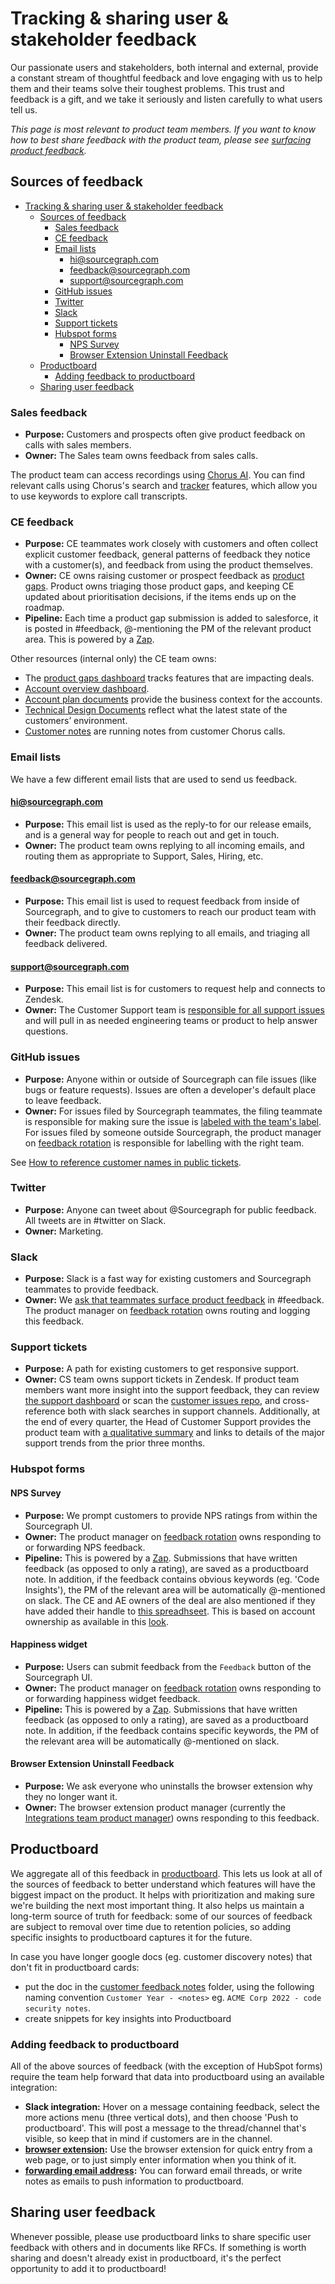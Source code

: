 # Tracking & sharing user & stakeholder feedback

Our passionate users and stakeholders, both internal and external, provide a constant stream of thoughtful feedback and love engaging with us to help them and their teams solve their toughest problems. This trust and feedback is a gift, and we take it seriously and listen carefully to what users tell us.

_This page is most relevant to product team members. If you want to know how to best share feedback with the product team, please see [surfacing product feedback](surfacing_product_feedback.md)._

## Sources of feedback

- [Tracking & sharing user & stakeholder feedback](#tracking--sharing-user--stakeholder-feedback)
  - [Sources of feedback](#sources-of-feedback)
    - [Sales feedback](#salesce-feedback)
    - [CE feedback](#ce-feedback)
    - [Email lists](#email-lists)
      - [hi@sourcegraph.com](#hisourcegraphcom)
      - [feedback@sourcegraph.com](#feedbacksourcegraphcom)
      - [support@sourcegraph.com](#supportsourcegraphcom)
    - [GitHub issues](#github-issues)
    - [Twitter](#twitter)
    - [Slack](#slack)
    - [Support tickets](#support-tickets)
    - [Hubspot forms](#hubspot-forms)
      - [NPS Survey](#nps-survey)
      - [Browser Extension Uninstall Feedback](#browser-extension-uninstall-feedback)
  - [Productboard](#productboard)
    - [Adding feedback to productboard](#adding-feedback-to-productboard)
  - [Sharing user feedback](#sharing-user-feedback)

### Sales feedback

- **Purpose:** Customers and prospects often give product feedback on calls with sales members.
- **Owner:** The Sales team owns feedback from sales calls.

The product team can access recordings using [Chorus AI](https://chorus.ai/). You can find relevant calls using Chorus's search and [tracker](https://docs.chorus.ai/hc/en-us/articles/360036206813-How-to-Create-Trackers) features, which allow you to use keywords to explore call transcripts.

### CE feedback

- **Purpose:** CE teammates work closely with customers and often collect explicit customer feedback, general patterns of feedback they notice with a customer(s), and feedback from using the product themselves.
- **Owner:** CE owns raising customer or prospect feedback as [product gaps](surfacing_product_feedback.md). Product owns triaging those product gaps, and keeping CE updated about prioritisation decisions, if the items ends up on the roadmap.
- **Pipeline:** Each time a product gap submission is added to salesforce, it is posted in #feedback, @-mentioning the PM of the relevant product area. This is powered by a [Zap](https://zapier.com/app/editor/145738791).

Other resources (internal only) the CE team owns:

- The [product gaps dashboard](https://sourcegraph2020.lightning.force.com/lightning/r/Report/00O5b000005HH53EAG/view) tracks features that are impacting deals.
- [Account overview dashboard](https://sourcegraph2020.lightning.force.com/lightning/r/Report/00O5b000005HSnLEAW/view).
- [Account plan documents](https://drive.google.com/drive/folders/1EoKl4lFeR8VvM6LyubMocxN4Z4OHPoNl?usp=sharing) provide the business context for the accounts.
- [Technical Design Documents](https://drive.google.com/drive/folders/1o-4rB24vcYsOiUzSEr_vzJsC7pE03yYC?usp=sharing) reflect what the latest state of the customers’ environment.
- [Customer notes](https://drive.google.com/drive/folders/1gjXWQ1l0Fnt2pVS2ohx3w0cw-gaJ_Ez0?usp=sharing) are running notes from customer Chorus calls.

### Email lists

We have a few different email lists that are used to send us feedback.

#### hi@sourcegraph.com

- **Purpose:** This email list is used as the reply-to for our release emails, and is a general way for people to reach out and get in touch.
- **Owner:** The product team owns replying to all incoming emails, and routing them as appropriate to Support, Sales, Hiring, etc.

#### feedback@sourcegraph.com

- **Purpose:** This email list is used to request feedback from inside of Sourcegraph, and to give to customers to reach our product team with their feedback directly.
- **Owner:** The product team owns replying to all emails, and triaging all feedback delivered.

#### support@sourcegraph.com

- **Purpose:** This email list is for customers to request help and connects to Zendesk.
- **Owner:** The Customer Support team is [responsible for all support issues](../../../ce-support/support/process/support-workflow.md#support-workflow) and will pull in as needed engineering teams or product to help answer questions.

### GitHub issues

- **Purpose:** Anyone within or outside of Sourcegraph can file issues (like bugs or feature requests). Issues are often a developer's default place to leave feedback.
- **Owner:** For issues filed by Sourcegraph teammates, the filing teammate is responsible for making sure the issue is [labeled with the team's label](surfacing_product_feedback.md). For issues filed by someone outside Sourcegraph, the product manager on [feedback rotation](product_feedback_rotation.md) is responsible for labelling with the right team.

See [How to reference customer names in public tickets](prioritizing.md#how-to-reference-customer-names-in-public-tickets).

### Twitter

- **Purpose:** Anyone can tweet about @Sourcegraph for public feedback. All tweets are in #twitter on Slack.
- **Owner:** Marketing.

### Slack

- **Purpose:** Slack is a fast way for existing customers and Sourcegraph teammates to provide feedback.
- **Owner:** We [ask that teammates surface product feedback](surfacing_product_feedback.md) in #feedback. The product manager on [feedback rotation](product_feedback_rotation.md) owns routing and logging this feedback.

### Support tickets

- **Purpose:** A path for existing customers to get responsive support.
- **Owner:** CS team owns support tickets in Zendesk. If product team members want more insight into the support feedback, they can review [the support dashboard](https://sourcegraph.looker.com/dashboards-next/177) or scan the [customer issues repo](https://github.com/sourcegraph/customer/issues), and cross-reference both with slack searches in support channels. Additionally, at the end of every quarter, the Head of Customer Support provides the product team with [a qualitative summary](https://drive.google.com/drive/folders/12kZOFbnXX8vfzLvso1hO-lf-t-HzJIr-?usp=sharing) and links to details of the major support trends from the prior three months.

### Hubspot forms

#### NPS Survey

- **Purpose:** We prompt customers to provide NPS ratings from within the Sourcegraph UI.
- **Owner:** The product manager on [feedback rotation](product_feedback_rotation.md) owns responding to or forwarding NPS feedback.
- **Pipeline:** This is powered by a [Zap](https://zapier.com/app/editor/64689250). Submissions that have written feedback (as opposed to only a rating), are saved as a productboard note. In addition, if the feedback contains obvious keywords (eg. 'Code Insights'), the PM of the relevant area will be automatically @-mentioned on slack. The CE and AE owners of the deal are also mentioned if they have added their handle to [this spreadhseet](https://docs.google.com/spreadsheets/d/1RPiuhuyEpqJ6MHFyzf5WOfx1DA00iW6_mEgAHbJffeQ/edit#gid=334520408). This is based on account ownership as available in this [look](https://sourcegraph.looker.com/looks/1301).

#### Happiness widget

- **Purpose:** Users can submit feedback from the `Feedback` button of the Sourcegraph UI.
- **Owner:** The product manager on [feedback rotation](product_feedback_rotation.md) owns responding to or forwarding happiness widget feedback.
- **Pipeline:** This is powered by a [Zap](https://zapier.com/app/editor/113508746). Submissions that have written feedback (as opposed to only a rating), are saved as a productboard note. In addition, if the feedback contains specific keywords, the PM of the relevant area will be automatically @-mentioned on slack.

#### Browser Extension Uninstall Feedback

- **Purpose:** We ask everyone who uninstalls the browser extension why they no longer want it.
- **Owner:** The browser extension product manager (currently the [Integrations team product manager](../../dev/admin-exp/integrations/index.md#members)) owns responding to this feedback.

## Productboard

We aggregate all of this feedback in [productboard](https://sourcegraph.productboard.com/). This lets us look at all of the sources of feedback to better understand which features will have the biggest impact on the product. It helps with prioritization and making sure we're building the next most important thing. It also helps us maintain a long-term source of truth for feedback: some of our sources of feedback are subject to removal over time due to retention policies, so adding specific insights to productboard captures it for the future.

In case you have longer google docs (eg. customer discovery notes) that don't fit in productboard cards:
- put the doc in the [customer feedback notes](https://drive.google.com/drive/folders/1suKSsUTTJlEyRaiunNtzJUMwrP_ZPWYG) folder, using the following naming convention `Customer Year - <notes>` eg. `ACME Corp 2022 - code security notes`.
- create snippets for key insights into Productboard

### Adding feedback to productboard

All of the above sources of feedback (with the exception of HubSpot forms) require the team help forward that data into productboard using an available integration:

- **Slack integration:** Hover on a message containing feedback, select the more actions menu (three vertical dots), and then choose 'Push to productboard'. This will post a message to the thread/channel that's visible, so keep that in mind if customers are in the channel.
- **[browser extension](https://chrome.google.com/webstore/detail/productboard-make-product/mlpbdkpkicfkhgagnoamdcimmhdkakni?hl=en):** Use the browser extension for quick entry from a web page, or to just simply enter information when you think of it.
- **[forwarding email address](mailto:inbox-hkpsum5melnwcauyjvztbtsq@inbound.productboard.com):** You can forward email threads, or write notes as emails to push information to productboard.

## Sharing user feedback

Whenever possible, please use productboard links to share specific user feedback with others and in documents like RFCs. If something is worth sharing and doesn't already exist in productboard, it's the perfect opportunity to add it to productboard!

